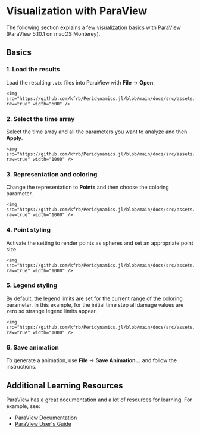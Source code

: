 # Visualization with ParaView

The following section explains a few visualization basics with [ParaView](https://www.paraview.org) (ParaView 5.10.1 on macOS Monterey).

## Basics
### 1. Load the results
Load the resulting `.vtu` files into ParaView with **File** $\rightarrow$ **Open**.
```@raw html
<img src="https://github.com/kfrb/Peridynamics.jl/blob/main/docs/src/assets/ParaViewtutorial01.png?raw=true" width="600" />
```

### 2. Select the time array
Select the time array and all the parameters you want to analyze and then **Apply**.
```@raw html
<img src="https://github.com/kfrb/Peridynamics.jl/blob/main/docs/src/assets/ParaViewtutorial02.png?raw=true" width="1000" />
```

### 3. Representation and coloring
Change the representation to **Points** and then choose the coloring parameter.
```@raw html
<img src="https://github.com/kfrb/Peridynamics.jl/blob/main/docs/src/assets/ParaViewtutorial03.png?raw=true" width="1000" />
```

### 4. Point styling
Activate the setting to render points as spheres and set an appropriate point size.
```@raw html
<img src="https://github.com/kfrb/Peridynamics.jl/blob/main/docs/src/assets/ParaViewtutorial04.png?raw=true" width="1000" />
```

### 5. Legend styling
By default, the legend limits are set for the current range of the coloring parameter.
In this example, for the initial time step all damage values are zero so strange legend limits appear.
```@raw html
<img src="https://github.com/kfrb/Peridynamics.jl/blob/main/docs/src/assets/ParaViewtutorial05.png?raw=true" width="1000" />
```

### 6. Save animation
To generate a animation, use **File** $\rightarrow$ **Save Animation...** and follow the instructions.

## Additional Learning Resources
ParaView has a great documentation and a lot of resources for learning.
For example, see:

- [ParaView Documentation](https://docs.paraview.org/en/latest/)
- [ParaView User's Guide](https://docs.paraview.org/en/latest/UsersGuide/index.html)